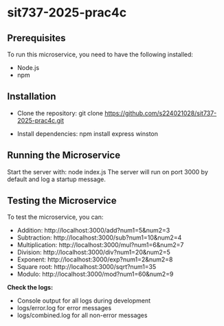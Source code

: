 # sit737-2025-prac4c

## Prerequisites
To run this microservice, you need to have the following installed:
- Node.js
- npm

## Installation
- Clone the repository:
git clone https://github.com/s224021028/sit737-2025-prac4c.git

- Install dependencies:
npm install express winston

## Running the Microservice
Start the server with:
node index.js
The server will run on port 3000 by default and log a startup message.

## Testing the Microservice
To test the microservice, you can:

- Addition: http://localhost:3000/add?num1=5&num2=3
- Subtraction: http://localhost:3000/sub?num1=10&num2=4
- Multiplication: http://localhost:3000/mul?num1=6&num2=7
- Division: http://localhost:3000/div?num1=20&num2=5
- Exponent: http://localhost:3000/exp?num1=2&num2=8
- Square root: http://localhost:3000/sqrt?num1=35
- Modulo: http://localhost:3000/mod?num1=60&num2=9

<b>Check the logs:</b>

- Console output for all logs during development
- logs/error.log for error messages
- logs/combined.log for all non-error messages